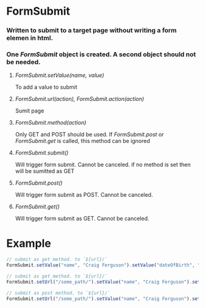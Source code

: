 # FormSubmit

### Written to submit to a target page without writing a form elemen in html.

### One *FormSubmit* object is created. A second object should not be needed.

1. *FormSubmit.setValue(name, value)*
&nbsp;&nbsp;&nbsp;&nbsp;<p>To add a value to submit </p>

1. *FormSubmit.url(action), FormSubmit.action(action)*
&nbsp;&nbsp;&nbsp;&nbsp;<p>Sumit page</p>

1. *FormSubmit.method(action)*
&nbsp;&nbsp;&nbsp;&nbsp;<p>Only GET and POST should be used. If *FormSubmit.post* or *FormSubmit.get* is called, this method can be ignored</p>

1. *FormSubmit.submit()*
&nbsp;&nbsp;&nbsp;&nbsp;<p>Will trigger form submit. Cannot be canceled. if no method is set then will be sumitted as GET</p>

1. *FormSubmit.post()*
&nbsp;&nbsp;&nbsp;&nbsp;<p>Will trigger form submit as POST. Cannot be canceled.</p>

1. *FormSubmit.get()*
&nbsp;&nbsp;&nbsp;&nbsp;<p>Will trigger form submit as GET. Cannot be canceled.</p>

# Example

```javascript
// submit as get method. to `${url}/`
FormSubmit.setValue("name", "Craig Ferguson").setValue("dateOfBirth", "May 17, 1962").submit();

// submit as get method. to `${url}/`
FormSubmit.setUrl("/some_path/").setValue("name", "Craig Ferguson").setValue("dateOfBirth", "May 17, 1962").submit();

// submit as post method. to `${url}/`
FormSubmit.setUrl("/some_path/").setValue("name", "Craig Ferguson").setValue("dateOfBirth", "May 17, 1962").post();
```
